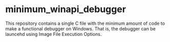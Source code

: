 # minimum_winapi_debugger
This repository contains a single C file with the minimum amount of code to make a functional 
debugger on Windows.  That is, the debugger can be launcehd using Image File Execution Options.



